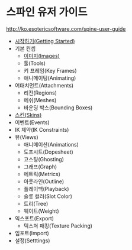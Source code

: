 스파인 유저 가이드
==================
<http://ko.esotericsoftware.com/spine-user-guide>

* <a href="./10_get_started/">시작하기(Getting Started)</a>
* 기본 컨셉
	* <a href="./21_images/">이미지(Images)</a>
	* 툴(Tools)
	* 키 프레임(Key Frames)
	* 애니메이팅(Animating)
* 어태치먼트(Attachments)
	* 리전(Regions)
	* 메쉬(Meshes)
	* 바운딩 박스(Bounding Boxes)
* <a href="./40_skins/">스킨(Skins)</a>
* 이벤트(Events)
* IK 제약(IK Constraints)
* 뷰(Views)
	* 애니메이션(Animations)
	* 도프시트(Dopesheet)
	* 고스팅(Ghosting)
	* 그래프(Graph)
	* 메트릭(Metrics)
	* 아웃라인(Outline)
	* 플레이백(Playback)
	* 슬롯 컬러(Slot Color)
	* 트리(Tree)
	* 웨이트(Weight)
* 익스포트(Export)
	* 텍스쳐 패킹(Texture Packing)
* 임포트(Import)
* 설정(Setttings) 